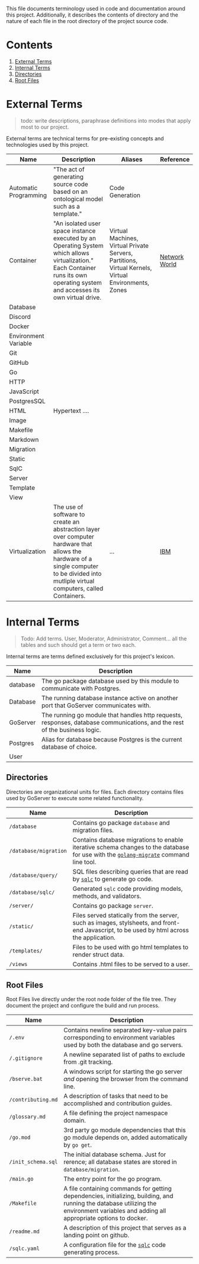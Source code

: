
This file documents terminology used in code and documentation around this project. Additionally, it describes the contents of directory and the nature of each file in the root directory of the project source code.


# Contents

  1. [External Terms](#external-terms)
  2. [Internal Terms](#internal-terms)
  3. [Directories](#directories)
  4. [Root Files](#root-files)


# External Terms

> todo: write descriptions, paraphrase definitions into modes that apply most to our project.

External terms are technical terms for pre-existing concepts and technologies used by this project.

| Name | Description | Aliases | Reference |
| ---- | ----------- | ------- | ----- |
| Automatic Programming | "The act of generating source code based on an ontological model such as a template." | Code Generation
| Container | "An isolated user space instance executed by an Operating System which allows virtualization." Each Container runs its own operating system and accesses its own virtual drive. | Virtual Machines, Virtual Private Servers, Partitions, Virtual Kernels, Virtual Environments, Zones | [Network World](https://www.networkworld.com/article/2226996/software-containers--used-more-frequently-than-most-realize.html)
| Database ||
| Discord ||
| Docker | |
| Environment Variable ||
| Git ||
| GitHub ||
| Go | |
| HTTP | | 
| JavaScript || 
| PostgresSQL | | 
| HTML | Hypertext ....|
| Image ||
| Makefile ||
| Markdown ||
| Migration ||
| Static ||
| SqlC ||
| Server ||
| Template ||
| View ||
| Virtualization | The use of software to create an abstraction layer over computer hardware that allows the hardware of a single computer to be divided into mutliple virtual computers, called Containers. |...| [IBM](https://www.ibm.com/cloud/learn/virtualization-a-complete-guide) |

# Internal Terms

> Todo: Add terms. User, Moderator, Administrator, Comment... all the tables and such should get a term or two each.

Internal terms are terms defined exclusively for this project's lexicon. 

| Name  | Description |
| ----- |  ----------- |
| database | The go package database used by this module to communicate with Postgres. |
| Database | The running database instance active on another port that GoServer communicates with. 
| GoServer | The running go module that handles http requests, responses, database communications, and the rest of the business logic.
| Postgres | Alias for database because Postgres is the current database of choice.
| User |


## Directories

Directories are organizational units for files. Each directory contains files used by GoServer to execute some related functionality.

| Name  | Description |
| ----- |  ----------- |
| `/database` | Contains go package `database` and migration files. |
| `/database/migration` | Contains database migrations to enable iterative schema changes to the database for use with the [`golang-migrate`](https://github.com/golang-migrate) command line tool.
| `/database/query/` | SQL files describing queries that are read by [`sqlc`](https://docs.sqlc.dev/en/stable/) to generate go code.
| `/database/sqlc/` | Generated `sqlc` code providing models, methods, and validators.
| `/server/` | Contains go package `server`. |
| `/static/` | Files served statically from the server, such as images, stylsheets, and front-end Javascript, to be used by html across the application.
| `/templates/` | Files to be used with go html templates to render struct data. 
| `/views` | Contains .html files to be served to a user. |

## Root Files

Root Files live directly under the root node folder of the file tree. They document the project and configure the build and run process. 

| Name  | Description |
| ----- |  ----------- |
| `/.env` | Contains newline separated key-value pairs corresponding to environment variables used by both the database and go servers.
| `/.gitignore` | A newline separated list of paths to exclude from .git tracking.
| `/bserve.bat` | A windows script for starting the go server *and* opening the browser from the command line.
| `/contributing.md`| A description of tasks that need to be accomplished and contribution guides.
| `/glossary.md` | A file defining the project namespace domain.
| `/go.mod` | 3rd party go module dependencies that this go module depends on, added automatically by `go get`.
| `/init_schema.sql` | The initial database schema. Just for rerence; all database states are stored in `database/migration`.
| `/main.go` | The entry point for the go program.
| `/Makefile` | A file containing commands for getting dependencies, initializing, building, and running the database utilizing the environment variables and adding all appropriate options to docker. 
| `/readme.md` | A description of this project that serves as a landing point on github.
| `/sqlc.yaml` | A configuration file for the [`sqlc`](https://docs.sqlc.dev/en/stable/) code generating process.

